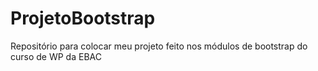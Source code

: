 # ProjetoBootstrap

Repositório para colocar meu projeto feito nos módulos de bootstrap do curso de WP da EBAC
